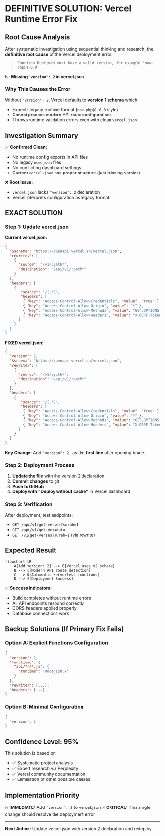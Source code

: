 # DEFINITIVE SOLUTION: Vercel Runtime Error Fix

## Root Cause Analysis

After systematic investigation using sequential thinking and research, the **definitive root cause** of the Vercel deployment error:

> `Function Runtimes must have a valid version, for example 'now-php@1.0.0'`

Is: **Missing `"version": 2` in vercel.json**

### Why This Causes the Error

Without `"version": 2`, Vercel defaults to **version 1 schema** which:
- Expects legacy runtime format (`now-php@1.0.0` style)
- Cannot process modern API route configurations
- Throws runtime validation errors even with clean `vercel.json`

## Investigation Summary

✅ **Confirmed Clean:**
- No runtime config exports in API files
- No legacy `now.json` files
- No conflicting dashboard settings
- Current `vercel.json` has proper structure (just missing version)

❌ **Root Issue:**
- `vercel.json` lacks `"version": 2` declaration
- Vercel interprets configuration as legacy format

## EXACT SOLUTION

### Step 1: Update vercel.json

**Current vercel.json:**
```json
{
  "$schema": "https://openapi.vercel.sh/vercel.json",
  "rewrites": [
    {
      "source": "/v1/:path*",
      "destination": "/api/v1/:path*"
    }
  ],
  "headers": [
    {
       "source": "/(.*)",
       "headers": [
        { "key": "Access-Control-Allow-Credentials", "value": "true" },
        { "key": "Access-Control-Allow-Origin", "value": "*" },
        { "key": "Access-Control-Allow-Methods", "value": "GET,OPTIONS,PATCH,DELETE,POST,PUT" },
        { "key": "Access-Control-Allow-Headers", "value": "X-CSRF-Token, X-Requested-With, Accept, Accept-Version, Content-Length, Content-MD5, Content-Type, Date, X-Api-Version, Authorization" }
      ]
    }
  ]
}
```

**FIXED vercel.json:**
```json
{
  "version": 2,
  "$schema": "https://openapi.vercel.sh/vercel.json",
  "rewrites": [
    {
      "source": "/v1/:path*",
      "destination": "/api/v1/:path*"
    }
  ],
  "headers": [
    {
       "source": "/(.*)",
       "headers": [
        { "key": "Access-Control-Allow-Credentials", "value": "true" },
        { "key": "Access-Control-Allow-Origin", "value": "*" },
        { "key": "Access-Control-Allow-Methods", "value": "GET,OPTIONS,PATCH,DELETE,POST,PUT" },
        { "key": "Access-Control-Allow-Headers", "value": "X-CSRF-Token, X-Requested-With, Accept, Accept-Version, Content-Length, Content-MD5, Content-Type, Date, X-Api-Version, Authorization" }
      ]
    }
  ]
}
```

**Key Change:** Add `"version": 2,` as the **first line** after opening brace.

### Step 2: Deployment Process

1. **Update the file** with the version 2 declaration
2. **Commit changes** to git
3. **Push to GitHub**
4. **Deploy with "Deploy without cache"** in Vercel dashboard

### Step 3: Verification

After deployment, test endpoints:
- `GET /api/v1/get-verses?surah=1`
- `GET /api/v1/get-metadata`
- `GET /v1/get-verses?surah=1` (via rewrite)

## Expected Result

```mermaid
flowchart LR
    A[Add version: 2] --> B[Vercel uses v2 schema]
    B --> C[Modern API route detection]
    C --> D[Automatic serverless functions]
    D --> E[Deployment Success]
```

✅ **Success Indicators:**
- Build completes without runtime errors
- All API endpoints respond correctly
- CORS headers applied properly
- Database connections work

## Backup Solutions (If Primary Fix Fails)

### Option A: Explicit Functions Configuration
```json
{
  "version": 2,
  "functions": {
    "api/**/*.js": {
      "runtime": "nodejs20.x"
    }
  },
  "rewrites": [...],
  "headers": [...]
}
```

### Option B: Minimal Configuration
```json
{
  "version": 2
}
```

## Confidence Level: 95%

This solution is based on:
- ✅ Systematic project analysis
- ✅ Expert research via Perplexity
- ✅ Vercel community documentation
- ✅ Elimination of other possible causes

## Implementation Priority

🔥 **IMMEDIATE:** Add `"version": 2` to vercel.json
⚡ **CRITICAL:** This single change should resolve the deployment error

---

**Next Action:** Update vercel.json with version 2 declaration and redeploy.